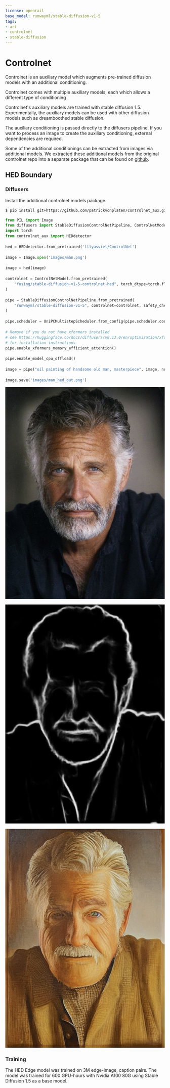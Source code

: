 ```yaml
---
license: openrail
base_model: runwayml/stable-diffusion-v1-5
tags:
- art
- controlnet
- stable-diffusion
---
```


# Controlnet

Controlnet is an auxiliary model which augments pre-trained diffusion models with an additional conditioning.

Controlnet comes with multiple auxiliary models, each which allows a different type of conditioning

Controlnet's auxiliary models are trained with stable diffusion 1.5. Experimentally, the auxiliary models can be used with other diffusion models such as dreamboothed stable diffusion.

The auxiliary conditioning is passed directly to the diffusers pipeline. If you want to process an image to create the auxiliary conditioning, external dependencies are required.

Some of the additional conditionings can be extracted from images via additional models. We extracted these
additional models from the original controlnet repo into a separate package that can be found on [github](https://github.com/patrickvonplaten/controlnet_aux.git).

## HED Boundary

### Diffusers

Install the additional controlnet models package.

```sh
$ pip install git+https://github.com/patrickvonplaten/controlnet_aux.git
```

```py
from PIL import Image
from diffusers import StableDiffusionControlNetPipeline, ControlNetModel, UniPCMultistepScheduler
import torch
from controlnet_aux import HEDdetector

hed = HEDdetector.from_pretrained('lllyasviel/ControlNet')

image = Image.open('images/man.png')

image = hed(image)

controlnet = ControlNetModel.from_pretrained(
    "fusing/stable-diffusion-v1-5-controlnet-hed", torch_dtype=torch.float16
)

pipe = StableDiffusionControlNetPipeline.from_pretrained(
    "runwayml/stable-diffusion-v1-5", controlnet=controlnet, safety_checker=None, torch_dtype=torch.float16
)

pipe.scheduler = UniPCMultistepScheduler.from_config(pipe.scheduler.config)

# Remove if you do not have xformers installed
# see https://huggingface.co/docs/diffusers/v0.13.0/en/optimization/xformers#installing-xformers
# for installation instructions
pipe.enable_xformers_memory_efficient_attention()

pipe.enable_model_cpu_offload()

image = pipe("oil painting of handsome old man, masterpiece", image, num_inference_steps=20).images[0]

image.save('images/man_hed_out.png')
```

![man](./images/man.png)

![man_hed](./images/man_hed.png)

![man_hed_out](./images/man_hed_out.png)

### Training

The HED Edge model was trained on 3M edge-image, caption pairs. The model was trained for 600 GPU-hours with Nvidia A100 80G using Stable Diffusion 1.5 as a base model. 
